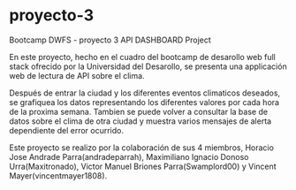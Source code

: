 # proyecto-3
Bootcamp DWFS - proyecto 3 
API DASHBOARD Project

En este proyecto, hecho en el cuadro del bootcamp de desarollo web full stack ofrecido por la Universidad del Desarollo,
se presenta una applicación web de lectura de API sobre el clima.

Después de entrar la ciudad y los diferentes eventos climaticos deseados, se grafiquea los datos representando los diferentes valores
por cada hora de la proxima semana. Tambien se puede volver a consultar la base de datos sobre el clima de otra ciudad y
muestra varios mensajes de alerta dependiente del error ocurrido.

Este proyecto se realizo por la colaboración de sus 4 miembros, Horacio Jose Andrade Parra(andradeparrah),
Maximiliano Ignacio Donoso Urra(Maxitronado), Victor Manuel Briones Parra(Swamplord00) y Vincent Mayer(vincentmayer1808).

